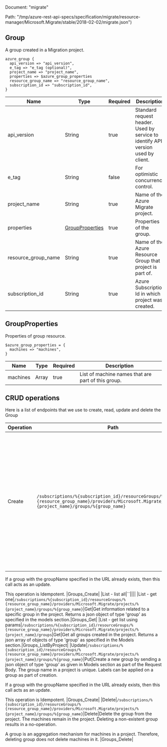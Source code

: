 Document: "migrate"


Path: "/tmp/azure-rest-api-specs/specification/migrate/resource-manager/Microsoft.Migrate/stable/2018-02-02/migrate.json")

## Group

A group created in a Migration project.

```puppet
azure_group {
  api_version => "api_version",
  e_tag => "e_tag (optional)",
  project_name => "project_name",
  properties => $azure_group_properties
  resource_group_name => "resource_group_name",
  subscription_id => "subscription_id",
}
```

| Name        | Type           | Required       | Description       |
| ------------- | ------------- | ------------- | ------------- |
|api_version | String | true | Standard request header. Used by service to identify API version used by client. |
|e_tag | String | false | For optimistic concurrency control. |
|project_name | String | true | Name of the Azure Migrate project. |
|properties | [GroupProperties](#groupproperties) | true | Properties of the group. |
|resource_group_name | String | true | Name of the Azure Resource Group that project is part of. |
|subscription_id | String | true | Azure Subscription Id in which project was created. |
        
## GroupProperties

Properties of group resource.

```puppet
$azure_group_properties = {
  machines => "machines",
}
```

| Name        | Type           | Required       | Description       |
| ------------- | ------------- | ------------- | ------------- |
|machines | Array | true | List of machine names that are part of this group. |



## CRUD operations

Here is a list of endpoints that we use to create, read, update and delete the Group

| Operation | Path | Verb | Description | OperationID |
| ------------- | ------------- | ------------- | ------------- | ------------- |
|Create|`/subscriptions/%{subscription_id}/resourceGroups/%{resource_group_name}/providers/Microsoft.Migrate/projects/%{project_name}/groups/%{group_name}`|Put|Create a new group by sending a json object of type 'group' as given in Models section as part of the Request Body. The group name in a project is unique. Labels can be applied on a group as part of creation.

If a group with the groupName specified in the URL already exists, then this call acts as an update.

This operation is Idempotent.
|Groups_Create|
|List - list all|``||||
|List - get one|`/subscriptions/%{subscription_id}/resourceGroups/%{resource_group_name}/providers/Microsoft.Migrate/projects/%{project_name}/groups/%{group_name}`|Get|Get information related to a specific group in the project. Returns a json object of type 'group' as specified in the models section.|Groups_Get|
|List - get list using params|`/subscriptions/%{subscription_id}/resourceGroups/%{resource_group_name}/providers/Microsoft.Migrate/projects/%{project_name}/groups`|Get|Get all groups created in the project. Returns a json array of objects of type 'group' as specified in the Models section.|Groups_ListByProject|
|Update|`/subscriptions/%{subscription_id}/resourceGroups/%{resource_group_name}/providers/Microsoft.Migrate/projects/%{project_name}/groups/%{group_name}`|Put|Create a new group by sending a json object of type 'group' as given in Models section as part of the Request Body. The group name in a project is unique. Labels can be applied on a group as part of creation.

If a group with the groupName specified in the URL already exists, then this call acts as an update.

This operation is Idempotent.
|Groups_Create|
|Delete|`/subscriptions/%{subscription_id}/resourceGroups/%{resource_group_name}/providers/Microsoft.Migrate/projects/%{project_name}/groups/%{group_name}`|Delete|Delete the group from the project. The machines remain in the project. Deleting a non-existent group results in a no-operation.

A group is an aggregation mechanism for machines in a project. Therefore, deleting group does not delete machines in it.
|Groups_Delete|
